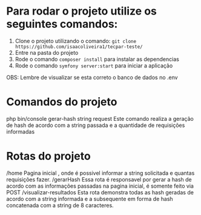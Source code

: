 # Para rodar o projeto utilize os seguintes comandos:

1. Clone o projeto utilizando o comando: `git clone https://github.com/isaacoliveira1/tecpar-teste/`
2. Entre na pasta do projeto
3. Rode o comando `composer install` para instalar as dependencias
4. Rode o comando `symfony server:start` para iniciar a aplicação

OBS: Lembre de visualizar se esta correto o banco de dados no .env

# Comandos do projeto
php bin/console gerar-hash string request 
Este comando realiza a geração de hash de acordo com a string passada e a quantidade de requisições informadas


# Rotas do projeto

/home
Pagina inicial , onde é possivel informar a string solicitada e quantas requisições fazer.
/gerarHash
Essa rota é responsavel por gerar a hash de acordo com as informações passadas na pagina inicial, é somente feito via POST
/visualizar-resultados
Esta rota demonstra todas as hash geradas de acordo com a string informada e a subsequente em forma de hash concatenada com a string de 8 caracteres.
